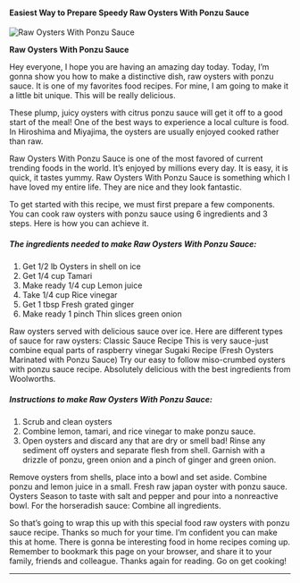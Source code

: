             

#### Easiest Way to Prepare Speedy Raw Oysters With Ponzu Sauce

![Raw Oysters With Ponzu Sauce](https://img-global.cpcdn.com/recipes/6743390370136064/751x532cq70/raw-oysters-with-ponzu-sauce-recipe-main-photo.jpg)

**Raw Oysters With Ponzu Sauce**

Hey everyone, I hope you are having an amazing day today. Today, I’m gonna show you how to make a distinctive dish, raw oysters with ponzu sauce. It is one of my favorites food recipes. For mine, I am going to make it a little bit unique. This will be really delicious.

These plump, juicy oysters with citrus ponzu sauce will get it off to a good start of the meal! One of the best ways to experience a local culture is food. In Hiroshima and Miyajima, the oysters are usually enjoyed cooked rather than raw.

Raw Oysters With Ponzu Sauce is one of the most favored of current trending foods in the world. It’s enjoyed by millions every day. It is easy, it is quick, it tastes yummy. Raw Oysters With Ponzu Sauce is something which I have loved my entire life. They are nice and they look fantastic.

To get started with this recipe, we must first prepare a few components. You can cook raw oysters with ponzu sauce using 6 ingredients and 3 steps. Here is how you can achieve it.

##### The ingredients needed to make Raw Oysters With Ponzu Sauce:

1.  Get 1/2 lb Oysters in shell on ice
2.  Get 1/4 cup Tamari
3.  Make ready 1/4 cup Lemon juice
4.  Take 1/4 cup Rice vinegar
5.  Get 1 tbsp Fresh grated ginger
6.  Make ready 1 pinch Thin slices green onion

Raw oysters served with delicious sauce over ice. Here are different types of sauce for raw oysters: Classic Sauce Recipe This is very sauce-just combine equal parts of raspberry vinegar Sugaki Recipe (Fresh Oysters Marinated with Ponzu Sauce) Try our easy to follow miso-crumbed oysters with ponzu sauce recipe. Absolutely delicious with the best ingredients from Woolworths.

##### Instructions to make Raw Oysters With Ponzu Sauce:

1.  Scrub and clean oysters
2.  Combine lemon, tamari, and rice vinegar to make ponzu sauce.
3.  Open oysters and discard any that are dry or smell bad! Rinse any sediment off oysters and separate flesh from shell. Garnish with a drizzle of ponzu, green onion and a pinch of ginger and green onion.

Remove oysters from shells, place into a bowl and set aside. Combine ponzu and lemon juice in a small. Fresh raw japan oyster with ponzu sauce. Oysters Season to taste with salt and pepper and pour into a nonreactive bowl. For the horseradish sauce: Combine all ingredients.

So that’s going to wrap this up with this special food raw oysters with ponzu sauce recipe. Thanks so much for your time. I’m confident you can make this at home. There is gonna be interesting food in home recipes coming up. Remember to bookmark this page on your browser, and share it to your family, friends and colleague. Thanks again for reading. Go on get cooking!

* * *